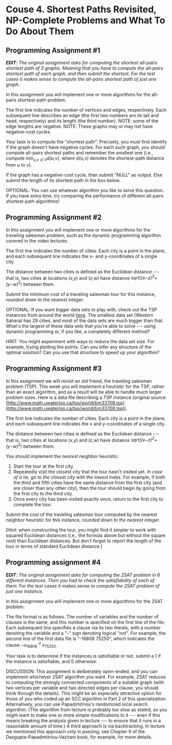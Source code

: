 # Couse 4. Shortest Paths Revisited, NP-Complete Problems and What To Do About Them

## Programming Assignment #1

_**EDIT**: The original assignment asks for computing the shortest all-pairs shortest path of 3 graphs. Meaning that you have to compute the all-pairs shortest path of each graph, and then submit the shortest. For the test cases it makes sense to compute the all-pairs shortest path of just one graph._

In this assignment you will implement one or more algorithms for the all-pairs shortest-path problem.

The first line indicates the number of vertices and edges, respectively. Each subsequent line describes an edge (the first two numbers are its tail and head, respectively) and its length (the third number). NOTE: some of the edge lengths are negative. NOTE: These graphs may or may not have negative-cost cycles.

Your task is to compute the "shortest path". Precisely, you must first identify if the graph doesn't have negative cycles. For each such graph, you should compute all-pairs shortest paths and remember the smallest one (i.e., compute _min<sub>u,v ∈ V</sub>d(u,v)_, where _d(u,v)_ denotes the shortest-path distance from _u_ to _v_).

If the graph has a negative-cost cycle, then submit "NULL" as output. Else submit the length of its shortest path in the box below.

OPTIONAL: You can use whatever algorithm you like to solve this question. If you have extra time, try comparing the performance of different all-pairs shortest-path algorithms!

## Programming Assignment #2

In this assignment you will implement one or more algorithms for the traveling salesman problem, such as the dynamic programming algorithm covered in the video lectures.

The first line indicates the number of cities. Each city is a point in the plane, and each subsequent line indicates the x- and y-coordinates of a single city.

The distance between two cities is defined as the Euclidean distance --- that is, two cities at locations (_x_,_y_) and (_z_,_w_) have distance _sqrt((x−z)<sup>2</sup>+(y−w)<sup>2</sup>_) between them.

Submit the minimum cost of a traveling salesman tour for this instance, _rounded down to the nearest integer_.

OPTIONAL: If you want bigger data sets to play with, check out the TSP instances from around the world [here](http://www.math.uwaterloo.ca/tsp/world/countries.html). The smallest data set (Western Sahara) has 29 cities, and most of the data sets are much bigger than that. What's the largest of these data sets that you're able to solve --- using dynamic programming or, if you like, a completely different method?

HINT: You might experiment with ways to reduce the data set size. For example, trying plotting the points. Can you infer any structure of the optimal solution? Can you use that structure to speed up your algorithm?

## Programming Assignment #3
In this assignment we will revisit an old friend, the traveling salesman problem (TSP). This week you will implement a heuristic for the TSP, rather than an exact algorithm, and as a result will be able to handle much larger problem sizes. Here is a data file describing a TSP instance (original source: [http://www.math.uwaterloo.ca/tsp/world/bm33708.tsp](http://www.math.uwaterloo.ca/tsp/world/bm33708.tsp)).

The first line indicates the number of cities. Each city is a point in the plane, and each subsequent line indicates the _x_ and _y_-coordinates of a single city.

The distance between two cities is defined as the Euclidean distance --- that is, two cities at locations (_x_,_y_) and (_z_,_w_) have distance _sqrt((x−z)<sup>2</sup>+(y−w)<sup>2</sup>_) between them.

You should implement the _nearest neighbor_ heuristic:

 1. Start the tour at the first city.
 2. Repeatedly visit the closest city that the tour hasn't visited yet. _In case of a tie, go to the closest city with the lowest index_. For example, if both the third and fifth cities have the same distance from the first city (and are closer than any other city), then the tour should begin by going from the first city to the third city.
 3. Once every city has been visited exactly once, return to the first city to complete the tour.

Submit the cost of the traveling salesman tour computed by the nearest neighbor heuristic for this instance, _rounded down to the nearest integer_.

[Hint: when constructing the tour, you might find it simpler to work with squared Euclidean distances (i.e., the formula above but without the square root) than Euclidean distances. But don't forget to report the length of the tour in terms of standard Euclidean distance.]

## Programming assignment #4

_**EDIT**: The original assignment asks for computing the 2SAT problem in 6 different instances. Then you had to check the satisfiability of each of them. For the test cases it makes sense to compute the 2SAT problem of just one instance._

In this assignment you will implement one or more algorithms for the 2SAT problem.

The file format is as follows. The number of variables and the number of clauses is the same, and this number is specified on the first line of the file. Each subsequent line specifies a clause via its two literals, with a number denoting the variable and a "-" sign denoting logical "not". For example, the second line of the first data file is "-16808 75250", which indicates the clause ¬_x_<sub>16808</sub> <sup>V</sup> _x_<sub>75250</sub>.

Your task is to determine if the instances is satisfiable or not. submit a 1 if the instance is satisfiable, and 0 otherwise.

DISCUSSION: This assignment is deliberately open-ended, and you can implement whichever 2SAT algorithm you want. For example, 2SAT reduces to computing the strongly connected components of a suitable graph (with two vertices per variable and two directed edges per clause, you should think through the details). This might be an especially attractive option for those of you who coded up an SCC algorithm in Part 2 of this specialization. Alternatively, you can use Papadimitriou's randomized local search algorithm. (The algorithm from lecture is probably too slow as stated, so you might want to make one or more simple modifications to it --- even if this means breaking the analysis given in lecture --- to ensure that it runs in a reasonable amount of time.) A third approach is via backtracking. In lecture we mentioned this approach only in passing; see Chapter 9 of the Dasgupta-Papadimitriou-Vazirani book, for example, for more details.